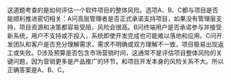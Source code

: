 这道题考查的是如何评估一个软件项目的整体风险。选项A、B、C都与项目是否能顺利推进密切相关：A问高层管理者是否正式承诺支持项目，如果没有管理层支持，项目资源和决策都容易受阻，风险会很高。B问终端用户是否承诺参与并接受新系统，用户不支持或不投入，系统即使开发完成也可能难以落地和应用。C问开发团队和客户是否充分理解需求，需求不明确或双方理解不一致，项目极易出现返工或失败。D涉及预算是否包含市场营销时间，这通常不是评估项目整体风险的关键问题，因为营销更多是产品推广的环节，和项目开发本身的风险关系不大。所以正确答案是A、B、C。